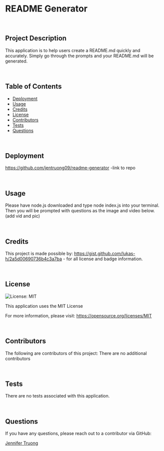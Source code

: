 
  # README Generator 

  <br/>

  ## Project Description

  This application is to help users create a README.md quickly and accurately. Simply go through the prompts and your README.md will be generated.

  <br/>

  ## Table of Contents
  - [Deployment](#installation)
  - [Usage](#usage)
  - [Credits](#credits)
  - [License](#license)
  - [Contributors](#contributors)
  - [Tests](#tests)
  - [Questions](#questions)

  <br/>

  ## Deployment

  https://github.com/jentruong09/readme-generator -link to repo

  <br/>

  ## Usage
  Please have node.js downloaded and type node index.js into your terminal. Then you will be prompted with questions as the image and video below. (add vid and pic)

  <br/>

  ## Credits
  This project is made possible by:
  https://gist.github.com/lukas-h/2a5d00690736b4c3a7ba - for all license and badge information. 

  <br/>

  ## License 
  ![License: MIT](https://img.shields.io/badge/License-MIT-yellow.svg)
  
  This application uses the MIT License

  For more information, please visit: https://opensource.org/licenses/MIT

  <br/>

  ## Contributors 

  The following are contributors of this project:
  There are no additional contributors

  <br/>

  ## Tests

  There are no tests associated with this application.

  <br/>

  ## Questions
  If you have any questions, please reach out to a contributor via GitHub:

  [Jennifer Truong](https://github.com/jentruong09)
  


